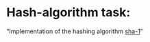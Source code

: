 # Hash-algorithm task:
“Implementation of the hashing algorithm [sha-1](https://en.wikipedia.org/wiki/SHA-1)”
